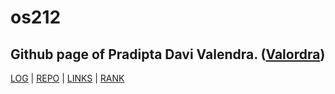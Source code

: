 # **os212**

## Github page of Pradipta Davi Valendra. ([Valordra](https://github.com/valordra))

[LOG](TXT/mylog.txt) | [REPO](https://github.com/valordra/os212) | [LINKS](links.md) | [RANK](TXT/myrank.txt)


